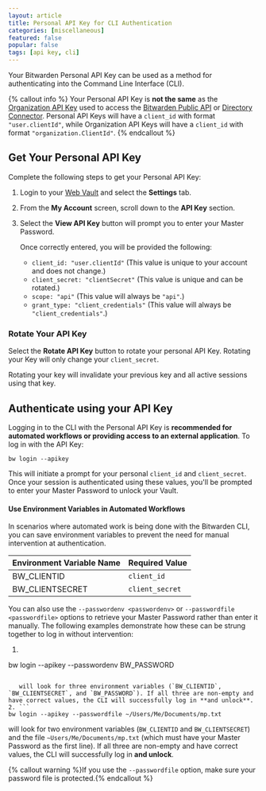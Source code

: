 ```yaml
---
layout: article
title: Personal API Key for CLI Authentication
categories: [miscellaneous]
featured: false
popular: false
tags: [api key, cli]
---
```


Your Bitwarden Personal API Key can be used as a method for authenticating into the Command Line Interface (CLI).

{% callout info %}
Your Personal API Key is **not the same** as the [Organization API Key]({{site.baseurl}}/article/public-api/#authentication) used to access the [Bitwarden Public API]({{site.baseurl}}/article/public-api/) or [Directory Connector]({{site.baseurl}}/article/directory-sync/). Personal API Keys will have a `client_id` with format `"user.clientId"`, while Organization API Keys will have a `client_id` with format `"organization.ClientId"`.
{% endcallout %}

## Get Your Personal API Key

Complete the following steps to get your Personal API Key:

1. Login to your [Web Vault]({{site.baseurl}}/article/getting-started-webvault) and select the **Settings** tab.
2. From the **My Account** screen, scroll down to the **API Key** section.
3. Select the **View API Key** button will prompt you to enter your Master Password.

   Once correctly entered, you will be provided the following:
   - `client_id: "user.clientId"` (This value is unique to your account and does not change.)
   - `client_secret: "clientSecret"` (This value is unique and can be rotated.)
   - `scope: "api"` (This value will always be `"api"`.)
   - `grant_type: "client_credentials"` (This value will always be `"client_credentials"`.)

### Rotate Your API Key

Select the **Rotate API Key** button to rotate your personal API Key. Rotating your Key will only change your `client_secret`.

Rotating your key will invalidate your previous key and all active sessions using that key.

## Authenticate using your API Key

Logging in to the CLI with the Personal API Key is **recommended for automated workflows or providing access to an external application**. To log in with the API Key:

```
bw login --apikey
```

This will initiate a prompt for your personal `client_id` and `client_secret`. Once your session is authenticated using these values, you'll be prompted to enter your Master Password to unlock your Vault.

#### Use Environment Variables in Automated Workflows

In scenarios where automated work is being done with the Bitwarden CLI, you can save environment variables to prevent the need for manual intervention at authentication.

|Environment Variable Name|Required Value|
|-------------------------|--------------|
|BW_CLIENTID|`client_id`|
|BW_CLIENTSECRET|`client_secret`|


You can also use the `--passwordenv <passwordenv>` or `--passwordfile <passwordfile>` options to retrieve your Master Password rather than enter it manually. The following examples demonstrate how these can be strung together to log in without intervention:

1. ```
bw login --apikey --passwordenv BW_PASSWORD
```

   will look for three environment variables (`BW_CLIENTID`, `BW_CLIENTSECRET`, and `BW_PASSWORD`). If all three are non-empty and have correct values, the CLI will successfully log in **and unlock**.
2. ```
bw login --apikey --passwordfile ~/Users/Me/Documents/mp.txt
```

   will look for two environment variables (`BW_CLIENTID` and `BW_CLIENTSECRET`) and the file `~Users/Me/Documents/mp.txt` (which must have your Master Password as the first line). If all three are non-empty and have correct values, the CLI will successfully log in **and unlock**.

   {% callout warning %}If you use the `--passwordfile` option, make sure your password file is protected.{% endcallout %}
